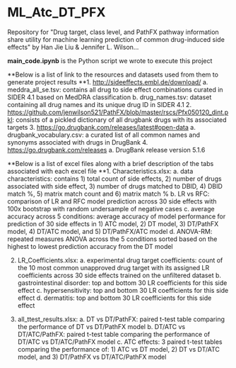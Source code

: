 # ML_Atc_DT_PFX
Repository for "Drug target, class level, and PathFX pathway information share utility for machine learning prediction of common drug-induced side effects" by Han Jie Liu & Jennifer L. Wilson...


**main_code.ipynb** is the Python script we wrote to execute this project

**Below is a list of link to the resources and datasets used from them to generate project results
**1. http://sideeffects.embl.de/download/
   a. meddra_all_se.tsv: contains all drug to side effect combinations curated in SIDER 4.1 based on MedDRA classification
   b. drug_names.tsv: dataset containing all drug names and its unique drug ID in SIDER 4.1
2. https://github.com/jenwilson521/PathFX/blob/master/rscs/Pfx050120_dint.pkl: consists of a pickled dictionary of all drugbank drugs with its associated targets
3. https://go.drugbank.com/releases/latest#open-data
   a. drugbank_vocabulary.csv: a curated list of all common names and synonyms associated with drugs in DrugBank
4. https://go.drugbank.com/releases
   a. DrugBank release version 5.1.6


**Below is a list of excel files along with a brief description of the tabs associated with each excel file
**1.	Characteristics.xlsx:
  a.	data characteristics: contains 1) total count of side effects, 2) number of drugs associated with side effect, 3) number of drugs matched to DBID, 4) DBID match %, 5) matrix match count and 6) matrix match %
  b.	LR vs RFC: comparison of LR and RFC model prediction across 30 side effects with 100x bootstrap with random undersample of negative cases
  c.	average accuracy across 5 conditions: average accuracy of model performance for prediction of 30 side effects in 1) ATC model, 2) DT model, 3) DT/PathFX model, 4) DT/ATC model, and 5) DT/PathFX/ATC model
  d.	ANOVA-RM: repeated measures ANOVA across the 5 conditions sorted based on the highest to lowest prediction accuracy from the DT model

2.	LR_Coefficients.xlsx:
  a.	experimental drug target coefficients: count of the 10 most common unapproved drug target with its assigned LR coefficients across 30 side effects trained on the unfiltered dataset
  b.	gastrointestinal disorder: top and bottom 30 LR coefficients for this side effect
  c.	hypersensitivity: top and bottom 30 LR coefficients for this side effect
  d.	dermatitis: top and bottom 30 LR coefficients for this side effect

3.	all_ttest_results.xlsx:
  a.	DT vs DT/PathFX: paired t-test table comparing the performance of DT vs DT/PathFX model
  b.	DT/ATC vs DT/ATC/PathFX: paired t-test table comparing the performance of DT/ATC vs DT/ATC/PathFX model
  c.	ATC effects: 3 paired t-test tables comparing the performance of: 1) ATC vs DT model, 2) DT vs DT/ATC model, and 3) DT/PathFX vs DT/ATC/PathFX model



